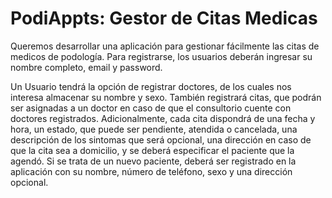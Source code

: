 # PodiAppts: Gestor de Citas Medicas

Queremos desarrollar una aplicación para gestionar fácilmente las citas de medicos de podología.
Para registrarse, los usuarios deberán ingresar su nombre completo, email y password.

Un Usuario tendrá la opción de registrar doctores, de los cuales nos interesa almacenar su nombre
y sexo. También registrará citas, que podrán ser asignadas a un doctor en caso de que el consultorio
cuente con doctores registrados. Adicionalmente, cada cita dispondrá de una fecha y hora, un estado,
que puede ser pendiente, atendida o cancelada, una descripción de los sintomas que será opcional,
una dirección en caso de que la cita sea a domicilio, y se deberá especificar el paciente que la agendó.
Si se trata de un nuevo paciente, deberá ser registrado en la aplicación con su nombre, número de
teléfono, sexo y una dirección opcional.
